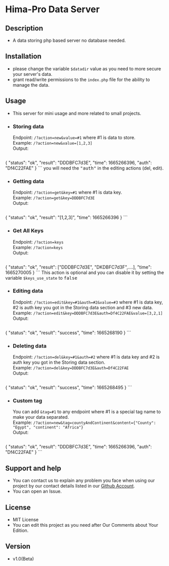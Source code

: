 # Hima-Pro Data Server

## Description
- A data storing php based server no database needed.

## Installation
- please change the variable <code>$datadir</code> value as you need to more secure your server's data.
- grant read/write permissions to the <code>index.php</code> file for the ability to manage the data.

## Usage

- This server for mini usage and more related to small projects.
- ### Storing data
  Endpoint: `/?action=new&value=#1` where #1 is data to store.
  <br> Example: `/?action=new&value=[1,2,3]`
  <br> Output: 
    ```
{
  "status": "ok",
  "result": "DDDBFC7d3E",
  "time": 1665266396,
  "auth": "Df4C22FAE"
} 
    ```
    you will need the <kbd>"auth"</kbd> in the editing actions (del, edit).

- ### Getting data
  Endpoint: `/?action=get&key=#1` where #1 is data key.
  <br> Example: `/?action=get&key=DDDBFC7d3E`
  <br> Output: 
    ```
{
  "status": "ok",
  "result": "[1,2,3]",
  "time": 1665266396
}
    ```

- ### Get All Keys
  Endpoint: `/?action=keys`
  <br> Example: `/?action=keys`
  <br> Output: 
    ```
{
  "status": "ok",
  "result": ["DDDBFC7d3E", "DKDBFC7d3F",....],
  "time": 1665270005
}
    ```
    This action is optional and you can disable it by setting the variable `$keys_use_state` to <kbd>false</kbd>

- ### Editing data
  Endpoint: `/?action=edit&key=#1&auth=#2&value=#3` where #1 is data key, #2 is auth key you got in the Storing data section and #3 new data.
  <br> Example: `/?action=edit&key=DDDBFC7d3E&auth=Df4C22FAE&value=[3,2,1]`
  <br> Output: 
    ```
{
  "status": "ok",
  "result": "success",
  "time": 1665268190
}
    ```

- ### Deleting data
  Endpoint: `/?action=del&key=#1&auth=#2` where #1 is data key and #2 is auth key you got in the Storing data section.
  <br> Example: `/?action=del&key=DDDBFC7d3E&auth=Df4C22FAE`
  <br> Output: 
    ```
{
  "status": "ok",
  "result": "success",
  "time": 1665268495
}
    ```

- ### Custom tag
  You can add `&tag=#1` to any endpoint where #1 is a special tag name to make your data separated.
  <br> Example: `/?action=new&tag=countyAndContinent&content={"County": "Egypt", "continent": "Africa"}`
  <br> Output: 
    ```
{
  "status": "ok",
  "result": "DDDBFC7d3E",
  "time": 1665266396,
  "auth": "Df4C22FAE"
} 
    ```

## Support and help
  - You can contact us to explain any problem you face when using our project by our contact details listed in our [Github Account](https://github.com/Hima-Pro).
  - You can open an Issue.

## License
- MIT License 
- You can edit this project as you need after Our Comments about Your Edition.

## Version
- v1.0(Beta)